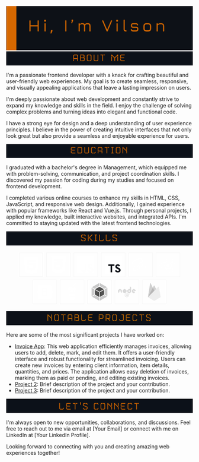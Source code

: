 
<img src="https://github.com/VilsonKh/VilsonKh/blob/main/github__heading.png" alt="heading">
<img src="https://github.com/VilsonKh/VilsonKh/blob/main/github__aboutMe.png" alt="aboutMe">


I'm a passionate frontend developer with a knack for crafting beautiful and user-friendly web experiences. My goal is to create seamless, responsive, and visually appealing applications that leave a lasting impression on users.

I'm deeply passionate about web development and constantly strive to expand my knowledge and skills in the field. I enjoy the challenge of solving complex problems and turning ideas into elegant and functional code.

I have a strong eye for design and a deep understanding of user experience principles. I believe in the power of creating intuitive interfaces that not only look great but also provide a seamless and enjoyable experience for users.

<img src="https://github.com/VilsonKh/VilsonKh/blob/main/github__education.png" alt="education">

I graduated with a bachelor's degree in Management, which equipped me with problem-solving, communication, and project coordination skills. I discovered my passion for coding during my studies and focused on frontend development. 

I completed various online courses to enhance my skills in HTML, CSS, JavaScript, and responsive web design. Additionally, I gained experience with popular frameworks like React and Vue.js. Through personal projects, I applied my knowledge, built interactive websites, and integrated APIs. I'm committed to staying updated with the latest frontend technologies.


<img src="https://github.com/VilsonKh/VilsonKh/blob/main/github__skills.png" alt="skill">
<p style="text-align: center;">
  <img src="https://github.com/VilsonKh/VilsonKh/blob/main/html5.svg" alt="html" height="70" width="70">
  <img src="https://github.com/VilsonKh/VilsonKh/blob/main/%D1%81ss3.svg" alt="css" height="70" width="70">
  <img src="https://github.com/VilsonKh/VilsonKh/blob/main/js.svg" alt="js" height="70" width="70">
  <img src="https://github.com/VilsonKh/VilsonKh/blob/main/ts.svg" alt="ts" height="70" width="70">
  <img src="https://github.com/VilsonKh/VilsonKh/blob/main/sass.svg" alt="sass" height="70" width="70">
  <img src="https://github.com/VilsonKh/VilsonKh/blob/main/react.svg" alt="react" height="70" width="70">
  <img src="https://github.com/VilsonKh/VilsonKh/blob/main/bootstrap.svg" alt="bootstrap" height="70" width="70">
  <img src="https://github.com/VilsonKh/VilsonKh/blob/main/gulp.svg" alt="gulp" height="70" width="70">
  <img src="https://github.com/VilsonKh/VilsonKh/blob/main/webpack.svg" alt="webpack" height="70" width="70">
  <img src="https://github.com/VilsonKh/VilsonKh/blob/main/node.svg" alt="node" height="70" width="70">
  <img src="https://github.com/VilsonKh/VilsonKh/blob/main/firestore.svg" alt="firestore" height="70" width="70">
</p>

<img src="https://github.com/VilsonKh/VilsonKh/blob/main/notable-projects.png" alt="projects">

Here are some of the most significant projects I have worked on:

- [Invoice App](https://github.com/VilsonKh/invoice-app-rewrite): This web application efficiently manages invoices, allowing users to add, delete, mark, and edit them. It offers a user-friendly interface and robust functionality for streamlined invoicing. Users can create new invoices by entering client information, item details, quantities, and prices. The application allows easy deletion of invoices, marking them as paid or pending, and editing existing invoices.
- [Project 2](link-to-project2): Brief description of the project and your contribution.
- [Project 3](link-to-project3): Brief description of the project and your contribution.

<img src="https://github.com/VilsonKh/VilsonKh/blob/main/github__connect.png" alt="project">

I'm always open to new opportunities, collaborations, and discussions. Feel free to reach out to me via email at [Your Email] or connect with me on LinkedIn at [Your LinkedIn Profile].

Looking forward to connecting with you and creating amazing web experiences together!



<!--
**VilsonKh/VilsonKh** is a ✨ _special_ ✨ repository because its `README.md` (this file) appears on your GitHub profile.

Here are some ideas to get you started:

- 🔭 I’m currently working on ...
- 🌱 I’m currently learning ...
- 👯 I’m looking to collaborate on ...
- 🤔 I’m looking for help with ...
- 💬 Ask me about ...
- 📫 How to reach me: ...
- 😄 Pronouns: ...
- ⚡ Fun fact: ...
-->
